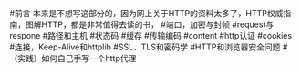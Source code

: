 #前言
本来是不想写这部分的，因为网上关于HTTP的资料太多了，HTTP权威指南，图解HTTP，都是非常值得去读的书，
#端口，加密与封帧
#request与respone
#路径和主机
#状态码
#缓存
#传输编码
#content
#http认证
#cookies
#连接，Keep-Alive和httplib
#SSL、TLS和密码学
#HTTP和浏览器安全问题
#（实践）如何自己手写一个http代理